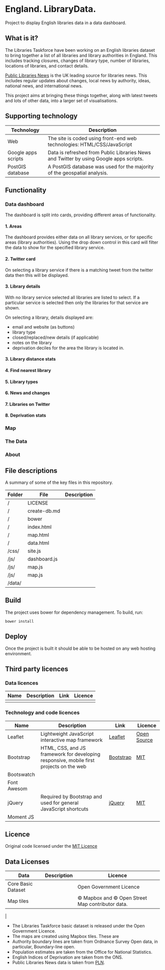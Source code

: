 # England.  LibraryData.

Project to display English libraries data in a data dashboard.

## What is it?

The Libraries Taskforce have been working on an English libraries dataset to bring together a list of all libraries and library authorities in England.  This includes tracking closures, changes of library type, number of libraries, locations of libraries, and contact details.

[Public Libraries News](http://www.publiclibrariesnews.com) is the UK leading source for libraries news.  This includes regular updates about changes, local news by authority, ideas, national news, and international news.

This project aims at bringing these things together, along with latest tweets and lots of other data, into a larger set of visualisations.

## Supporting technology

| Technology | Description |
| ---------- | ----------- |
| Web | The site is coded using front-end web technologies: HTML/CSS/JavaScript |
| Google apps scripts | Data is refreshed from Public Libraries News and Twitter by using Google apps scripts. |
| PostGIS database | A PostGIS database was used for the majority of the geospatial analysis. |

## Functionality

### Data dashboard

The dashboard is split into cards, providing different areas of functionality.

#### 1. Areas

The dashboard provides either data on all library services, or for specific areas (library authorities).  Using the drop down control in this card will filter the data to show for the specified library service.

#### 2. Twitter card

On selecting a library service if there is a matching tweet from the twitter data then this will be displayed.  

#### 3. Library details

With no library service selected all libraries are listed to select.  If a particular service is selected then only the libraries for that service are shown.

On selecting a library, details displayed are:

- email and website (as buttons)
- library type
- closed/replaced/new details (if applicable)
- notes on the library
- deprivation deciles for the area the library is located in.

#### 3. Library distance stats



#### 4. Find nearest library


#### 5. Library types


#### 6. News and changes


#### 7. Libraries on Twitter


#### 8. Deprivation stats

### Map


### The Data


### About 


## File descriptions

A summary of some of the key files in this repository.

| Folder | File | Description |
| ------ | ---- | ----------- |
| / | LICENSE |  |
| / | create-db.md |  |
| / | bower |  |
| / | index.html |  |
| / | map.html |  |
| / | data.html |  |
| /css/ | site.js |  |
| /js/ | dashboard.js |  |
| /js/ | map.js |  |
| /js/ | map.js |  |
| /data/ |  |  |

## Build

The project uses bower for dependency management.  To build, run:

```
bower install
```

## Deploy

Once the project is built it should be able to be hosted on any web hosting environment.

## Third party licences

### Data licences

| Name | Description | Link | Licence |
| ---- | ----------- | ---- | ------- |
| | | | |

### Technology and code licences

| Name | Description | Link | Licence |
| ---- | ----------- | ---- | ------- |
| Leaflet | Lightweight JavaScript interactive map framework | [Leaflet](http://leafletjs.com/) | [Open Source](https://github.com/Leaflet/Leaflet/blob/master/LICENSE) |
| Bootstrap | HTML, CSS, and JS framework for developing responsive, mobile first projects on the web | [Bootstrap](http://getbootstrap.com/) | [MIT](https://github.com/twbs/bootstrap/blob/master/LICENSE) |
| Bootswatch |  |  |  |
| Font Awesom |  |  |  |
| jQuery | Required by Bootstrap and used for general JavaScript shortcuts | [jQuery](https://jquery.com/) | [MIT](https://github.com/twbs/bootstrap/blob/master/LICENSE) |
| Moment JS |  |  |  |

## Licence

Original code licensed under the [MIT Licence](LICENSE)

## Data Licenses

| Data | Description | Licence |
| ---- | ----------- | ------- |
| Core Basic Dataset |  | Open Government Licence |
| Map tiles |  | &copy; Mapbox and &copy; Open Street Map contributor data. |
| 
- The Libraries Taskforce basic dataset is released under the Open Government Licence.
- The maps are created using Mapbox tiles.  These are 
- Authority boundary lines are taken from Ordnance Survey Open data, in particular, Boundary-line open.  
- Population estimates are taken from the Office for National Statistics.
- English Indices of Deprivation are taken from the ONS.
- Public Libraries News data is taken from [PLN](http://www.publiclibrariesnews.com).